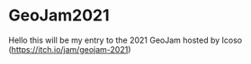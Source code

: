 # GeoJam2021

Hello this will be my entry to the 2021 GeoJam hosted by Icoso (https://itch.io/jam/geojam-2021)
